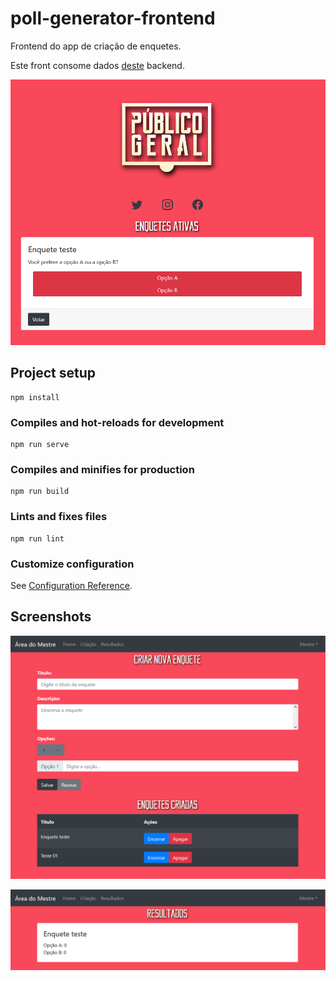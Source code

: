 # poll-generator-frontend

Frontend do app de criação de enquetes.

Este front consome dados [deste](https://github.com/renanstd/poll-generator) backend.

![polls](/images/polls.png)

## Project setup
```
npm install
```

### Compiles and hot-reloads for development
```
npm run serve
```

### Compiles and minifies for production
```
npm run build
```

### Lints and fixes files
```
npm run lint
```

### Customize configuration
See [Configuration Reference](https://cli.vuejs.org/config/).

## Screenshots

![polls](/images/poll_create.png)

![polls](/images/results.png)
